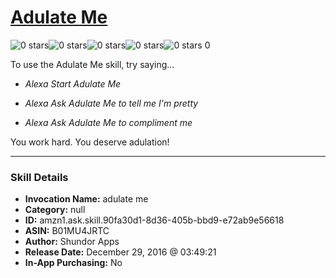 # [Adulate Me](http://alexa.amazon.com/#skills/amzn1.ask.skill.90fa30d1-8d36-405b-bbd9-e72ab9e56618)
![0 stars](../../images/ic_star_border_black_18dp_1x.png)![0 stars](../../images/ic_star_border_black_18dp_1x.png)![0 stars](../../images/ic_star_border_black_18dp_1x.png)![0 stars](../../images/ic_star_border_black_18dp_1x.png)![0 stars](../../images/ic_star_border_black_18dp_1x.png) 0

To use the Adulate Me skill, try saying...

* *Alexa Start Adulate Me*

* *Alexa Ask Adulate Me to tell me I'm pretty*

* *Alexa Ask Adulate Me to compliment me*

You work hard. You deserve adulation!

***

### Skill Details

* **Invocation Name:** adulate me
* **Category:** null
* **ID:** amzn1.ask.skill.90fa30d1-8d36-405b-bbd9-e72ab9e56618
* **ASIN:** B01MU4JRTC
* **Author:** Shundor Apps
* **Release Date:** December 29, 2016 @ 03:49:21
* **In-App Purchasing:** No
